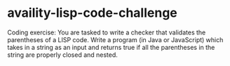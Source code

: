 # availity-lisp-code-challenge

Coding exercise: You are tasked to write a checker that validates the parentheses of a LISP code.
Write a program (in Java or JavaScript) which takes in a string as an input and returns true if 
all the parentheses in the string are properly closed and nested.
